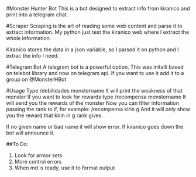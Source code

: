 #Monster Hunter Bot
This is a bot designed to extract info from kiranico and print into a telegram chat.

#Scraper
Scraping is the art of reading some web content and parse it to extract information. My python just test
the kiranico web where I extract the whole information.

Kiranico stores the data in a json variable, so I parsed it on python and I extrac the info I need.

#Telegram Bot
A telegram bot is a powerful option. This was initalli based on telebot library and now on telegram api.
If you want to use it add it to a group on @MonsterHBot 

#Usage 
Type /debilidades monstername
It will print the weakness of that monster
If you want to look for rewards type /recompensa monstername
It will send you the rewards of the monster
Now you can filter information passing the rank to if, for example:
/recompensa kirin g
And it will only show you the reward that kirin in g rank gives.

If no given name or bad name it will show error.
If kiranico goes down the bot will announce it.

##To Do:
  1. Look for armor sets
  2. More control errors
  3. When md is ready, use it to format output
